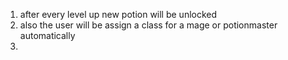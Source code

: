 1. after every level up new potion will be unlocked 
2. also the user will be assign a class for a mage or potionmaster  automatically
3. 